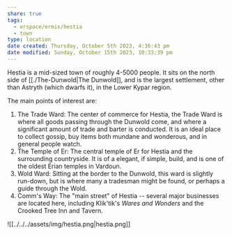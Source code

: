 ```yaml
---
share: true
tags:
  - erspace/ermis/hestia
  - town
type: location
date created: Thursday, October 5th 2023, 4:36:43 pm
date modified: Sunday, October 15th 2023, 10:33:39 pm
---
```


Hestia is a mid-sized town of roughly 4-5000 people. It sits on the north side of [[./The-Dunwold|The Dunwold]], and is the largest settlement, other than Astryth (which dwarfs it), in the Lower Kypar region. 

The main points of interest are:

1. The Trade Ward: The center of commerce for Hestia, the Trade Ward is where all goods passing through the Dunwold come, and where a significant amount of trade and barter is conducted. It is an ideal place to collect gossip, buy items both mundane and wonderous, and in general people watch. 
2. The Temple of Er: The central temple of Er for Hestia and the surrounding countryside. It is of a elegant, if simple, build, and is one of the oldest Erian temples in Vardoun. 
3. Wold Ward: Sitting at the border to the Dunwold, this ward is slightly run-down, but is where many a tradesman might be found, or perhaps a guide through the Wold. 
4. Comm's Way: The "main street" of Hestia -- several major businesses are located here, including Klik'tik's *Wares and Wonders* and the Crooked Tree Inn and Tavern. 

![[../../../assets/img/hestia.png|hestia.png]]